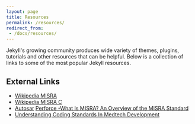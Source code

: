 ```yaml
---
layout: page
title: Resources
permalink: /resources/
redirect_from:
 - /docs/resources/
---
```

Jekyll's growing community produces wide variety of themes, plugins, tutorials
and other resources that can be helpful. Below is a collection of links to
some of the most popular Jekyll resources.

## External Links
- [Wikipedia MISRA](https://en.wikipedia.org/wiki/Motor_Industry_Software_Reliability_Association)
- [Wikipedia MISRA C](https://en.wikipedia.org/wiki/MISRA_C)
- [Autosar](https://www.autosar.org/)
[Perforce -What Is MISRA? An Overview of the MISRA Standard](https://www.perforce.com/resources/qac/what-misra-overview-misra-standard)
- [Understanding Coding Standards In Medtech Development](https://www.meddeviceonline.com/doc/understanding-coding-standards-in-medtech-development-0001)
